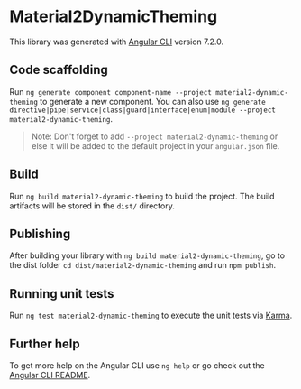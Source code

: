 # Material2DynamicTheming

This library was generated with [Angular CLI](https://github.com/angular/angular-cli) version 7.2.0.

## Code scaffolding

Run `ng generate component component-name --project material2-dynamic-theming` to generate a new component. You can also use `ng generate directive|pipe|service|class|guard|interface|enum|module --project material2-dynamic-theming`.
> Note: Don't forget to add `--project material2-dynamic-theming` or else it will be added to the default project in your `angular.json` file. 

## Build

Run `ng build material2-dynamic-theming` to build the project. The build artifacts will be stored in the `dist/` directory.

## Publishing

After building your library with `ng build material2-dynamic-theming`, go to the dist folder `cd dist/material2-dynamic-theming` and run `npm publish`.

## Running unit tests

Run `ng test material2-dynamic-theming` to execute the unit tests via [Karma](https://karma-runner.github.io).

## Further help

To get more help on the Angular CLI use `ng help` or go check out the [Angular CLI README](https://github.com/angular/angular-cli/blob/master/README.md).
